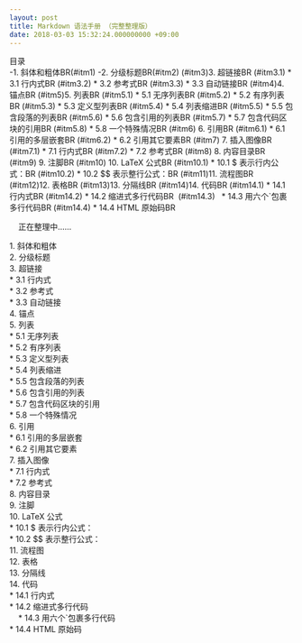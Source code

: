 ```yaml
---
layout: post
title: Markdown 语法手册 （完整整理版）
date: 2018-03-03 15:32:24.000000000 +09:00
---
```


目录<BR>
-1. 斜体和粗体BR(#itm1)
 -2. 分级标题BR(#itm2)
 (#itm3)3. 超链接BR
 (#itm3.1) *  3.1 行内式BR
  (#itm3.2)    * 3.2 参考式BR
  (#itm3.3)    * 3.3 自动链接BR
  (#itm4)4. 锚点BR
  (#itm5)5. 列表BR
    (#itm5.1)  * 5.1 无序列表BR
    (#itm5.2)  * 5.2 有序列表BR
    (#itm5.3)  * 5.3 定义型列表BR
    (#itm5.4)  * 5.4 列表缩进BR
     (#itm5.5) * 5.5 包含段落的列表BR
    (#itm5.6)  * 5.6 包含引用的列表BR
    (#itm5.7)  * 5.7 包含代码区块的引用BR
    (#itm5.8)  * 5.8 一个特殊情况BR
 (#itm6) 6. 引用BR
  (#itm6.1)    * 6.1 引用的多层嵌套BR
  (#itm6.2)    * 6.2 引用其它要素BR
 (#itm7) 7. 插入图像BR
   (#itm7.1)   * 7.1 行内式BR
  (#itm7.2)    * 7.2 参考式BR
 (#itm8) 8. 内容目录BR
 (#itm9) 9. 注脚BR
 (#itm10) 10. LaTeX 公式BR
  (#itm10.1)    * 10.1 $ 表示行内公式：BR
  (#itm10.2)    * 10.2 $$ 表示整行公式：BR
  (#itm11)11. 流程图BR
  (#itm12)12. 表格BR
  (#itm13)13. 分隔线BR
  (#itm14)14. 代码BR
  (#itm14.1)   * 14.1 行内式BR
  (#itm14.2)   * 14.2 缩进式多行代码BR
  (#itm14.3)   * 14.3 用六个\`包裹多行代码BR
  (#itm14.4)    * 14.4 HTML 原始码BR
     
     
正在整理中……


 <a name="#itm1">1. 斜体和粗体</a><BR>
 <a name="#2">2. 分级标题</a><BR>
 <a name="#3">3. 超链接</a><BR>
 <a name="#3.1"> *  3.1 行内式</a><BR>
  <a name="#3.2">    * 3.2 参考式</a><BR>
  <a name="#3.3">    * 3.3 自动链接</a><BR>
  <a name="#4">4. 锚点</a><BR>
  <a name="#5">5. 列表</a><BR>
    <a name="#5.1">  * 5.1 无序列表</a><BR>
    <a name="#5.2">  * 5.2 有序列表</a><BR>
    <a name="#5.3">  * 5.3 定义型列表</a><BR>
    <a name="#5.4">  * 5.4 列表缩进</a><BR>
     <a name="#5.5"> * 5.5 包含段落的列表</a><BR>
    <a name="#5.6">  * 5.6 包含引用的列表</a><BR>
    <a name="#5.7">  * 5.7 包含代码区块的引用</a><BR>
    <a name="#5.8">  * 5.8 一个特殊情况</a><BR>
 <a name="#6"> 6. 引用</a><BR>
  <a name="#6.1">    * 6.1 引用的多层嵌套</a><BR>
  <a name="#6.2">    * 6.2 引用其它要素</a><BR>
 <a name="#7"> 7. 插入图像</a><BR>
   <a name="#7.1">   * 7.1 行内式</a><BR>
  <a name="#7.2">    * 7.2 参考式</a><BR>
 <a name="#8"> 8. 内容目录</a><BR>
 <a name="#9"> 9. 注脚</a><BR>
 <a name="#10"> 10. LaTeX 公式</a><BR>
  <a name="#10.1">    * 10.1 $ 表示行内公式：</a><BR>
  <a name="#10.2">    * 10.2 $$ 表示整行公式：</a><BR>
  <a name="#11">11. 流程图</a><BR>
  <a name="#12">12. 表格</a><BR>
  <a name="#13">13. 分隔线</a><BR>
  <a name="#14">14. 代码</a><BR>
  <a name="#14.1">   * 14.1 行内式</a><BR>
  <a name="#14.2">   * 14.2 缩进式多行代码</a><BR>
  <a name="#14.3">   * 14.3 用六个\`包裹多行代码</a><BR>
  <a name="#14.4">    * 14.4 HTML 原始码</a><BR>


